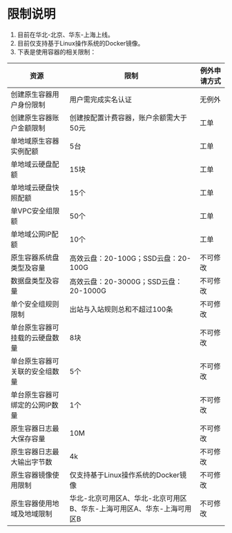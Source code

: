 # 限制说明

 1. 目前在华北-北京、华东-上海上线。
 2. 目前仅支持基于Linux操作系统的Docker镜像。
 3. 下表是使用容器的相关限制：



|  资源   |  限制   |  例外申请方式   |
| --- | --- | --- |
|  创建原生容器用户身份限制  | 用户需完成实名认证| 无例外|
|  创建原生容器账户金额限制  |创建按配置计费容器，账户余额需大于50元 | 工单  |
|单地域原生容器实例配额     | 5台    |  工单   |
|单地域云硬盘配额     |  15块   | 工单     |
|单地域云硬盘快照配额     | 15个    | 工单    |
| 单VPC安全组限额    |  50个   |  工单   |
| 单地域公网IP配额    |  10个   |  工单  |
|原生容器系统盘类型及容量 | 高效云盘：20-100G；SSD云盘：20-100G | 不可修改 |
|数据盘类型及容量     |  高效云盘：20-3000G；SSD云盘：20-1000G   | 不可修改    |
|    单个安全组规则限制 |  出站与入站规则总和不超过100条   |  不可修改    |
|  单台原生容器可挂载的云硬盘数量   |  8块   |   不可修改   |
| 单台原生容器可关联的安全组数量    |  5个   |  不可修改    |
|  单台原生容器可绑定的公网IP数量   |  1个   | 不可修改    |
|  原生容器日志最大保存容量   |   10M  |  不可修改   |
| 原生容器日志最大输出字节数    |   4k  |   不可修改  |
|原生容器镜像使用限制     | 仅支持基于Linux操作系统的Docker镜像    |不可修改 |
|  原生容器使用地域及地域限制   |华北-北京可用区A、华北-北京可用区B、华东-上海可用区A、华东-上海可用区B     | 不可修改      |

